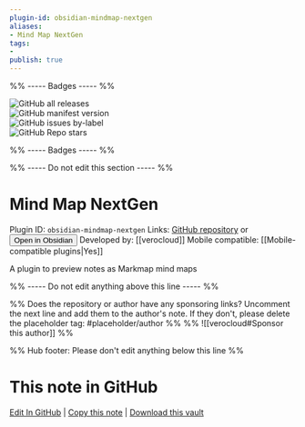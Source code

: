 ```yaml
---
plugin-id: obsidian-mindmap-nextgen
aliases:
- Mind Map NextGen
tags: 
- 
publish: true
---
```


%% ----- Badges ----- %%

![GitHub all releases](https://img.shields.io/github/downloads/verocloud/obsidian-mindmap-nextgen/total?color=573E7A&logo=github&style=for-the-badge)   
![GitHub manifest version](https://img.shields.io/github/manifest-json/v/verocloud/obsidian-mindmap-nextgen?color=573E7A&logo=github&style=for-the-badge)   
![GitHub issues by-label](https://img.shields.io/github/issues/verocloud/obsidian-mindmap-nextgen/help%20wanted?color=573E7A&logo=github&style=for-the-badge)   
![GitHub Repo stars](https://img.shields.io/github/stars/verocloud/obsidian-mindmap-nextgen?color=573E7A&logo=github&style=for-the-badge)

%% ----- Badges ----- %%

%% ----- Do not edit this section ----- %%

# Mind Map NextGen

Plugin ID: `obsidian-mindmap-nextgen`
Links: [GitHub repository](https://github.com/verocloud/obsidian-mindmap-nextgen) or [<button id=HH>Open in Obsidian</button>](obsidian://show-plugin?id=obsidian-mindmap-nextgen)
Developed by: [[verocloud]]
Mobile compatible: [[Mobile-compatible plugins|Yes]]

A plugin to preview notes as Markmap mind maps

%% ----- Do not edit anything above this line ----- %% 

%% Does the repository or author have any sponsoring links? Uncomment the next line and add them to the author's note. If they don't, please delete the placeholder tag: #placeholder/author %%
%% ![[verocloud#Sponsor this author]] %%

%% Hub footer: Please don't edit anything below this line %%

# This note in GitHub

<span class="git-footer">[Edit In GitHub](https://github.dev/obsidian-community/obsidian-hub/blob/main/02%20-%20Community%20Expansions/02.05%20All%20Community%20Expansions/Plugins/obsidian-mindmap-nextgen.md "git-hub-edit-note") | [Copy this note](https://raw.githubusercontent.com/obsidian-community/obsidian-hub/main/02%20-%20Community%20Expansions/02.05%20All%20Community%20Expansions/Plugins/obsidian-mindmap-nextgen.md "git-hub-copy-note") | [Download this vault](https://github.com/obsidian-community/obsidian-hub/archive/refs/heads/main.zip "git-hub-download-vault") </span>
